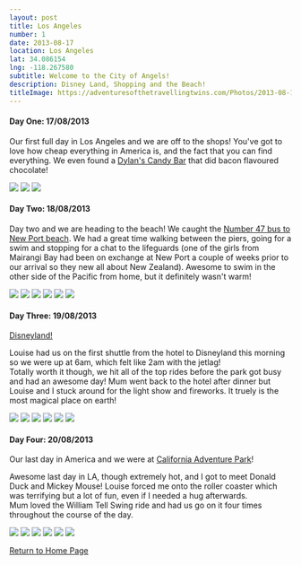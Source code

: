 ```yaml
---
layout: post
title: Los Angeles
number: 1
date: 2013-08-17
location: Los Angeles
lat: 34.086154
lng: -118.267580
subtitle: Welcome to the City of Angels!
description: Disney Land, Shopping and the Beach!
titleImage: https://adventuresofthetravellingtwins.com/Photos/2013-08-19-LA-2/cover-min.JPG
---
```


<h4>Day One: 17/08/2013</h4>

Our first full day in Los Angeles and we are off to the shops! You've got to love how cheap everything in America is, and the fact that you can find everything. We even found a <a target="_blank" href="https://www.dylanscandybar.com/">Dylan's Candy Bar</a> that did bacon flavoured chocolate!

<img src="https://adventuresofthetravellingtwins.com/Photos/2013-08-19-LA-2/day11-min.JPG" class="image1">
<img src="https://adventuresofthetravellingtwins.com/Photos/2013-08-19-LA-2/day12-min.JPG" class="image1">
<img src="https://adventuresofthetravellingtwins.com/Photos/2013-08-19-LA-2/day13-min.JPG" class="image1">

<h4>Day Two: 18/08/2013</h4>

Day two and we are heading to the beach! We caught the <a target="_blank" href="https://moovitapp.com/index/en/public_transit-line-47-Los_Angeles_CA-302-1614-196915-1362809">Number 47 bus to New Port beach</a>. We had a great time walking between the piers, going for a swim and stopping for a chat to the lifeguards (one of the girls from Mairangi Bay had been on exchange at New Port a couple of weeks prior to our arrival so they new all about New Zealand). Awesome to swim in the other side of the Pacific from home, but it definitely wasn't warm!

<img src="https://adventuresofthetravellingtwins.com/Photos/2013-08-19-LA-2/day21-min.JPG" class="image1">
<img src="https://adventuresofthetravellingtwins.com/Photos/2013-08-19-LA-2/day22-min.JPG" class="image1">
<img src="https://adventuresofthetravellingtwins.com/Photos/2013-08-19-LA-2/day23-min.JPG" class="image1">
<img src="https://adventuresofthetravellingtwins.com/Photos/2013-08-19-LA-2/day24-min.JPG" class="image1">
<img src="https://adventuresofthetravellingtwins.com/Photos/2013-08-19-LA-2/day25-min.JPG" class="image1">
<img src="https://adventuresofthetravellingtwins.com/Photos/2013-08-19-LA-2/day26-min.JPG" class="image1">

<h4>Day Three: 19/08/2013</h4>

<a target="_blank" href="https://disneyland.disney.go.com/">Disneyland!</a>

Louise had us on the first shuttle from the hotel to Disneyland this morning so we were up at 6am, which felt like 2am with the jetlag! <br/>
Totally worth it though, we hit all of the top rides before the park got busy and had an awesome day! Mum went back to the hotel after dinner but Louise and I stuck around for the light show and fireworks. 
It truely is the most magical place on earth!

<img src="https://adventuresofthetravellingtwins.com/Photos/2013-08-19-LA-2/day31-min.JPG" class="image1">
<img src="https://adventuresofthetravellingtwins.com/Photos/2013-08-19-LA-2/day32-min.JPG" class="image1">
<img src="https://adventuresofthetravellingtwins.com/Photos/2013-08-19-LA-2/day33-min.JPG" class="image1">
<img src="https://adventuresofthetravellingtwins.com/Photos/2013-08-19-LA-2/day34-min.JPG" class="image1">
<img src="https://adventuresofthetravellingtwins.com/Photos/2013-08-19-LA-2/day35-min.JPG" class="image1">
<img src="https://adventuresofthetravellingtwins.com/Photos/2013-08-19-LA-2/day36-min.JPG" class="image1">

<h4>Day Four: 20/08/2013</h4>

Our last day in America and we were at <a target="_blank" href="https://disneyland.disney.go.com/destinations/disney-california-adventure/">California Adventure Park</a>! 

Awesome last day in LA, though extremely hot, and I got to meet Donald Duck and Mickey Mouse! Louise forced me onto the roller coaster which was terrifying but a lot of fun, even if I needed a hug afterwards.<br/>
Mum loved the William Tell Swing ride and had us go on it four times throughout the course of the day.

<img src="https://adventuresofthetravellingtwins.com/Photos/2013-08-19-LA-2/day41-min.JPG" class="image1">
<img src="https://adventuresofthetravellingtwins.com/Photos/2013-08-19-LA-2/day42-min.JPG" class="image1">
<img src="https://adventuresofthetravellingtwins.com/Photos/2013-08-19-LA-2/day43-min.JPG" class="image1">
<img src="https://adventuresofthetravellingtwins.com/Photos/2013-08-19-LA-2/day44-min.JPG" class="image1">
<img src="https://adventuresofthetravellingtwins.com/Photos/2013-08-19-LA-2/day45-min.JPG" class="image1">
<img src="https://adventuresofthetravellingtwins.com/Photos/2013-08-19-LA-2/day46-min.JPG" class="image1">

<a href="javascript:close_window();">Return to Home Page</a>

